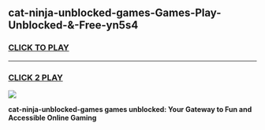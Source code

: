 
## cat-ninja-unblocked-games-Games-Play-Unblocked-&-Free-yn5s4
<h3>
<a href="https://premium76.site?title=cat-ninja-unblocked-games&ref=24A">CLICK TO PLAY</a></h3>
<hr>

<h3>
<a href="https://premium76.site?title=cat-ninja-unblocked-games&ref=24A">CLICK 2 PLAY</a>
  
</h3>

<a href="https://premium76.site?title=cat-ninja-unblocked-games&ref=24A"><img src="https://clearcache.store/games.png"></a>


**cat-ninja-unblocked-games games unblocked: Your Gateway to Fun and Accessible Online Gaming**
